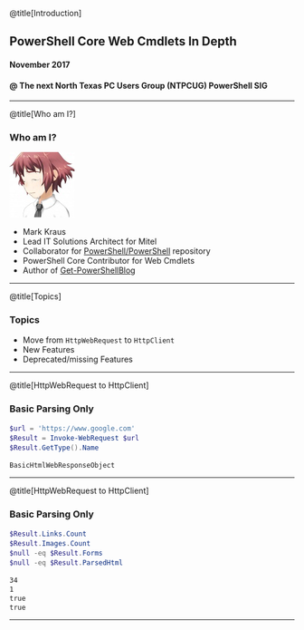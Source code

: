 @title[Introduction]
## PowerShell Core Web Cmdlets In Depth
#### November 2017 
#### @ The next North Texas PC Users Group (NTPCUG) PowerShell SIG

---

@title[Who am I?]
### Who am I?
![Rin Avatar](img/rin.jpg)
* Mark Kraus
* Lead IT Solutions Architect for Mitel
* Collaborator for [PowerShell/PowerShell](https://github.com/PowerShell/PowerShell) repository
* PowerShell Core Contributor for Web Cmdlets
* Author of [Get-PowerShellBlog](https://get-powershellblog.blogspot.com/)

---

@title[Topics]

### Topics

* Move from `HttpWebRequest` to `HttpClient`
* New Features
* Deprecated/missing Features

---

@title[HttpWebRequest to HttpClient]

### Basic Parsing Only
```powershell
$url = 'https://www.google.com'
$Result = Invoke-WebRequest $url
$Result.GetType().Name
```
```none
BasicHtmlWebResponseObject
```
---

@title[HttpWebRequest to HttpClient]

### Basic Parsing Only
```powershell
$Result.Links.Count
$Result.Images.Count
$null -eq $Result.Forms
$null -eq $Result.ParsedHtml
```
```none
34
1
true
true
```
---